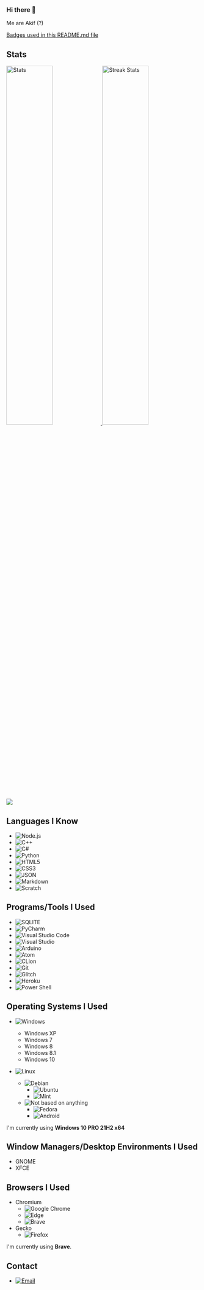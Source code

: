 ### Hi there 👋
Me are Akif (?)

[Badges used in this README.md file](https://github.com/Ileriayo/markdown-badges)

## Stats
<div>
    <a href="https://github.com/anuraghazra/github-readme-stats">
        <img width="49%" alt="Stats" src="https://github-readme-stats.vercel.app/api?username=Akif9748&theme=apprentice&hide_border=true&count_private=true&include_all_commits=true&custom_title=Akif9748's+GitHub+Stats"/>
    </a>
    
  <img width="49%" alt="Streak Stats" src="http://github-readme-streak-stats.herokuapp.com?user=Akif9748&hide_border=true&date_format=M%20j%5B%2C%20Y%5D&background=262626&stroke=616BBC00&sideLabels=BCBCBC&currStreakLabel=BCBCBC&currStreakNum=FFFFFF&sideNums=FFFFFF&dates=5F875F&ring=AF5F5F&fire=AF5F5F"/>
        <img src = "https://github-readme-stats.vercel.app/api/top-langs/?username=Akif9748&langs_count=10&layout=compact&theme=apprentice&hide_border=true" />
    </a>
</div>

## Languages I Know
* ![Node.js](https://img.shields.io/badge/Node.js-43853D?style=for-the-badge&logo=node.js&logoColor=white)
* ![C++](https://img.shields.io/badge/C%2B%2B-00599C?style=for-the-badge&logo=c%2B%2B&logoColor=white)
* ![C#](https://img.shields.io/badge/C%23-239120?style=for-the-badge&logo=c-sharp&logoColor=white)
* ![Python](https://img.shields.io/badge/Python-FFD43B?style=for-the-badge&logo=python&logoColor=darkgreen)
* ![HTML5](https://img.shields.io/badge/HTML5-E34F26?style=for-the-badge&logo=html5&logoColor=white)
* ![CSS3](https://img.shields.io/badge/CSS3-1572B6?style=for-the-badge&logo=css3&logoColor=white)
* ![JSON](https://img.shields.io/badge/json-5E5C5C?style=for-the-badge&logo=json&logoColor=white)
* ![Markdown](https://img.shields.io/badge/Markdown-000000?style=for-the-badge&logo=markdown&logoColor=white)
* ![Scratch](https://img.shields.io/badge/Scratch%20XD-4D97FF?style=for-the-badge&logo=Scratch&logoColor=white)

## Programs/Tools I Used
* ![SQLITE](https://img.shields.io/badge/SQLite-07405E?style=for-the-badge&logo=sqlite&logoColor=white)
* ![PyCharm](https://img.shields.io/badge/pycharm-143?style=for-the-badge&logo=pycharm&logoColor=black&color=black&labelColor=green)
* ![Visual Studio Code](https://img.shields.io/badge/Visual%20Studio%20Code-0078d7.svg?style=for-the-badge&logo=visual-studio-code&logoColor=white)
* ![Visual Studio](https://img.shields.io/badge/Visual_Studio-5C2D91?style=for-the-badge&logo=visual%20studio&logoColor=white)
* ![Arduino](https://img.shields.io/badge/Arduino_IDE-00979D?style=for-the-badge&logo=arduino&logoColor=white)
* ![Atom](https://img.shields.io/badge/Atom-66595C?style=for-the-badge&logo=Atom&logoColor=white)
* ![CLion](https://img.shields.io/badge/CLion-000000?style=for-the-badge&logo=clion&logoColor=white)
* ![Git](https://img.shields.io/badge/git-%23F05033.svg?style=for-the-badge&logo=git&logoColor=white)
* ![Glitch](https://img.shields.io/badge/glitch-%233333FF.svg?style=for-the-badge&logo=glitch&logoColor=white)
* ![Heroku](https://img.shields.io/badge/Heroku-430098?style=for-the-badge&logo=heroku&logoColor=white)
* ![Power Shell](https://img.shields.io/badge/Power%20Shell-4D4D4D?style=for-the-badge&logo=windows%20terminal&logoColor=white)

## Operating Systems I Used
* ![Windows](https://img.shields.io/badge/Windows-0078D6?style=for-the-badge&logo=windows&logoColor=white)
  * Windows XP
  * Windows 7
  * Windows 8
  * Windows 8.1
  * Windows 10

* ![Linux](https://img.shields.io/badge/Linux-FCC624?style=for-the-badge&logo=linux&logoColor=black)
  * ![Debian](https://img.shields.io/badge/Debian-A81D33?style=for-the-badge&logo=debian&logoColor=white)
    * ![Ubuntu](https://img.shields.io/badge/Ubuntu-E95420?style=for-the-badge&logo=ubuntu&logoColor=white)
    * ![Mint](https://img.shields.io/badge/Linux_Mint-87CF3E?style=for-the-badge&logo=linux-mint&logoColor=white)
  * ![Not based on anything](https://camroku.xyz/badge/other)
    * ![Fedora](https://img.shields.io/badge/Fedora-294172?style=for-the-badge&logo=fedora&logoColor=white)
    * ![Android](https://camroku.xyz/badge/android)


I'm currently using **Windows 10 PRO 21H2 x64**

## Window Managers/Desktop Environments I Used
* GNOME
* XFCE


## Browsers I Used
* Chromium
  * ![Google Chrome](https://img.shields.io/badge/Google_chrome-4285F4?style=for-the-badge&logo=Google-chrome&logoColor=white)
  * ![Edge](https://img.shields.io/badge/Microsoft_Edge-0078D7?style=for-the-badge&logo=Microsoft-edge&logoColor=white)
  * ![Brave](https://img.shields.io/badge/Brave-FF1B2D?style=for-the-badge&logo=Brave&logoColor=white)
* Gecko
  * ![Firefox](https://img.shields.io/badge/Firefox_Browser-FF7139?style=for-the-badge&logo=Firefox-Browser&logoColor=white)

I'm currently using **Brave**.

## Contact
* [![Email](https://img.shields.io/badge/Gmail-D14836?style=for-the-badge&logo=gmail&logoColor=white)](mailto:akif9748@gmail.com)

